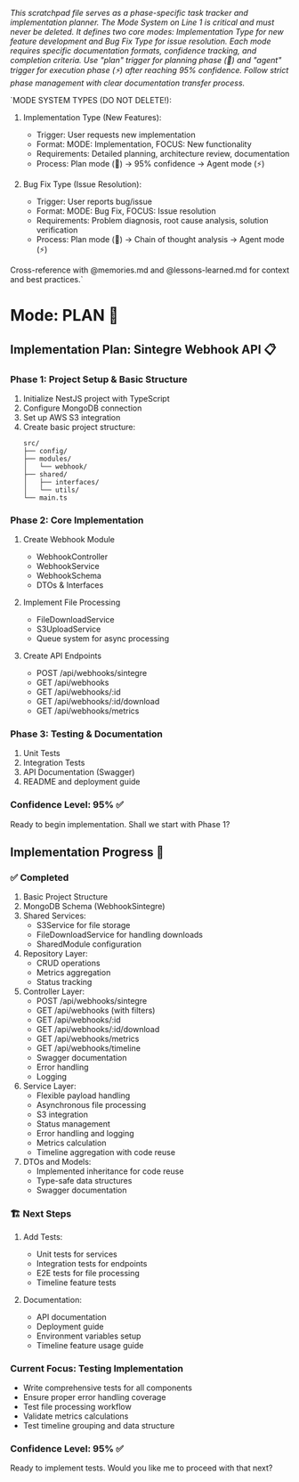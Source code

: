 _This scratchpad file serves as a phase-specific task tracker and implementation planner. The Mode System on Line 1 is critical and must never be deleted. It defines two core modes: Implementation Type for new feature development and Bug Fix Type for issue resolution. Each mode requires specific documentation formats, confidence tracking, and completion criteria. Use "plan" trigger for planning phase (🎯) and "agent" trigger for execution phase (⚡) after reaching 95% confidence. Follow strict phase management with clear documentation transfer process._

`MODE SYSTEM TYPES (DO NOT DELETE!):

1. Implementation Type (New Features):

   - Trigger: User requests new implementation
   - Format: MODE: Implementation, FOCUS: New functionality
   - Requirements: Detailed planning, architecture review, documentation
   - Process: Plan mode (🎯) → 95% confidence → Agent mode (⚡)

2. Bug Fix Type (Issue Resolution):
   - Trigger: User reports bug/issue
   - Format: MODE: Bug Fix, FOCUS: Issue resolution
   - Requirements: Problem diagnosis, root cause analysis, solution verification
   - Process: Plan mode (🎯) → Chain of thought analysis → Agent mode (⚡)

Cross-reference with @memories.md and @lessons-learned.md for context and best practices.`

# Mode: PLAN 🎯

## Implementation Plan: Sintegre Webhook API 📋

### Phase 1: Project Setup & Basic Structure

1. Initialize NestJS project with TypeScript
2. Configure MongoDB connection
3. Set up AWS S3 integration
4. Create basic project structure:
   ```
   src/
   ├── config/
   ├── modules/
   │   └── webhook/
   ├── shared/
   │   ├── interfaces/
   │   └── utils/
   └── main.ts
   ```

### Phase 2: Core Implementation

1. Create Webhook Module

   - WebhookController
   - WebhookService
   - WebhookSchema
   - DTOs & Interfaces

2. Implement File Processing

   - FileDownloadService
   - S3UploadService
   - Queue system for async processing

3. Create API Endpoints
   - POST /api/webhooks/sintegre
   - GET /api/webhooks
   - GET /api/webhooks/:id
   - GET /api/webhooks/:id/download
   - GET /api/webhooks/metrics

### Phase 3: Testing & Documentation

1. Unit Tests
2. Integration Tests
3. API Documentation (Swagger)
4. README and deployment guide

### Confidence Level: 95% ✅

Ready to begin implementation. Shall we start with Phase 1?

## Implementation Progress 🚀

### ✅ Completed

1. Basic Project Structure
2. MongoDB Schema (WebhookSintegre)
3. Shared Services:
   - S3Service for file storage
   - FileDownloadService for handling downloads
   - SharedModule configuration
4. Repository Layer:
   - CRUD operations
   - Metrics aggregation
   - Status tracking
5. Controller Layer:
   - POST /api/webhooks/sintegre
   - GET /api/webhooks (with filters)
   - GET /api/webhooks/:id
   - GET /api/webhooks/:id/download
   - GET /api/webhooks/metrics
   - GET /api/webhooks/timeline
   - Swagger documentation
   - Error handling
   - Logging
6. Service Layer:
   - Flexible payload handling
   - Asynchronous file processing
   - S3 integration
   - Status management
   - Error handling and logging
   - Metrics calculation
   - Timeline aggregation with code reuse
7. DTOs and Models:
   - Implemented inheritance for code reuse
   - Type-safe data structures
   - Swagger documentation

### 🏗️ Next Steps

1. Add Tests:

   - Unit tests for services
   - Integration tests for endpoints
   - E2E tests for file processing
   - Timeline feature tests

2. Documentation:
   - API documentation
   - Deployment guide
   - Environment variables setup
   - Timeline feature usage guide

### Current Focus: Testing Implementation

- Write comprehensive tests for all components
- Ensure proper error handling coverage
- Test file processing workflow
- Validate metrics calculations
- Test timeline grouping and data structure

### Confidence Level: 95% ✅

Ready to implement tests. Would you like me to proceed with that next?
